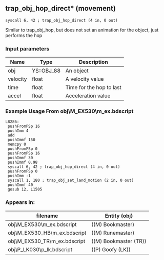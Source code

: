 ## trap_obj_hop_direct* (movement)

`syscall 6, 42 ; trap_obj_hop_direct (4 in, 0 out)`

Similar to trap_obj_hop, but does not set an animation for the object, just performs the hop

### Input parameters
| Name | Type | Description
|------|------|------------
| obj   | YS::OBJ_88   | An object
| velocity   | float   | A velocity value
| time   | float   | Time for the hop to last
| accel   | float   | Acceleration value


### Example Usage From obj\M_EX530\m_ex.bdscript
```plaintext
L8286:
 pushFromPSp 16
 pushImm 4
 add 
 pushImmf 150
 memcpy 0
 pushFromFSp 0
 pushFromPSp 16
 pushImmf 30
 pushImmf 0.98
 syscall 6, 42 ; trap_obj_hop_direct (4 in, 0 out)
 pushFromFSp 0
 pushImm -1
 syscall 1, 180 ; trap_obj_set_land_motion (2 in, 0 out)
 pushImmf 40
 gosub 12, L1505
```


### Appears in:
| filename | Entity (obj)
|----------|-------------
| obj\M_EX530\m_ex.bdscript       | ((M) Bookmaster)          
| obj\M_EX530_HB\m_ex.bdscript       | ((M) Runemaster)          
| obj\M_EX530_TR\m_ex.bdscript       | ((M) Bookmaster (TR))          
| obj\P_LK030\p_lk.bdscript       | ((P) Goofy (LK))          



